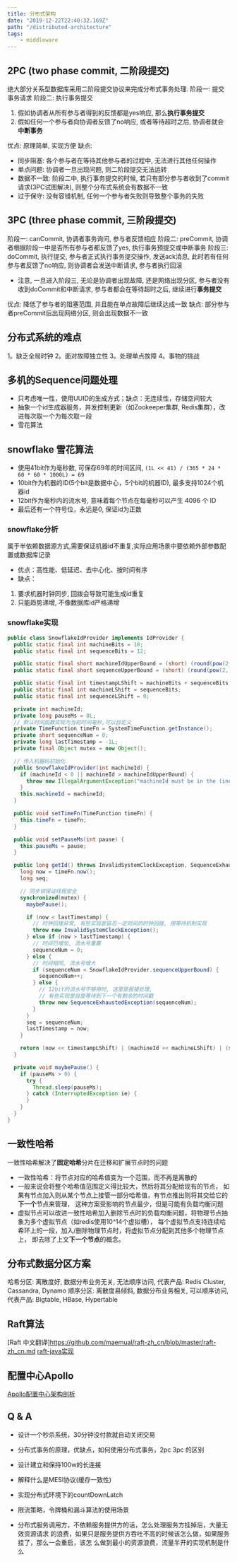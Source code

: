 ```yaml
---
title: 分布式架构
date: "2019-12-22T22:40:32.169Z"
path: "/distributed-architecture"
tags:
    - middleware
---
```


## 2PC (two phase commit, 二阶段提交)
绝大部分关系型数据库采用二阶段提交协议来完成分布式事务处理.
阶段一: 提交事务请求
阶段二: 执行事务提交
1. 假如协调者从所有参与者得到的反馈都是yes响应, 那么**执行事务提交**
2. 假如任何一个参与者向协调者反馈了no响应, 或者等待超时之后, 协调者就会**中断事务**

优点: 原理简单, 实现方便
缺点:
* 同步阻塞: 各个参与者在等待其他参与者的过程中, 无法进行其他任何操作
* 单点问题: 协调者一旦出现问题, 则二阶段提交无法运转
* 数据不一致: 阶段二中, 执行事务提交的时候, 若只有部分参与者收到了commit请求(3PC试图解决), 则整个分布式系统会有数据不一致
* 过于保守: 没有容错机制, 任何一个参与者失败则导致整个事务的失败

## 3PC (three phase commit, 三阶段提交)
阶段一: canCommit, 协调者事务询问, 参与者反馈相应
阶段二: preCommit, 协调者根据阶段一中是否所有参与者都反馈了yes, 执行事务预提交或中断事务
阶段三: doCommit, 执行提交, 参与者正式执行事务提交操作, 发送ack消息, 此时若有任何参与者反馈了no响应,
      则协调者会发送中断请求, 参与者执行回滚

* 注意, 一旦进入阶段三, 无论是协调者出现故障, 还是网络出现分区, 参与者没有收到doCommit和中断请求,
  参与者都会在等待超时之后, 继续进行**事务提交**

优点: 降低了参与者的阻塞范围, 并且能在单点故障后继续达成一致
缺点: 部分参与者preCommit后出现网络分区, 则会出现数据不一致


## 分布式系统的难点
1。缺乏全局时钟
2。面对故障独立性
3。处理单点故障
4。事物的挑战


## 多机的Sequence问题处理
* 只考虑唯一性，使用UUID的生成方式；缺点：无连续性，存储空间较大
* 抽象一个id生成器服务，并发控制更新（如Zookeeper集群, Redis集群），改进每次取一个为每次取一段
* 雪花算法

## snowflake 雪花算法
* 使用41bit作为毫秒数, 可保存69年的时间区间, `(1L << 41) / (365 * 24 * 60 * 60 * 1000L) = 69`
* 10bit作为机器的ID(5个bit是数据中心，5个bit的机器ID), 最多支持1024个机器id
* 12bit作为毫秒内的流水号, 意味着每个节点在每毫秒可以产生 4096 个 ID
* 最后还有一个符号位，永远是0, 保证id为正数

### snowflake分析
属于半依赖数据源方式,需要保证机器id不重复,实际应用场景中要依赖外部参数配置或数据库记录
* 优点：高性能、低延迟、去中心化、按时间有序
* 缺点：
1. 要求机器时钟同步, 回拨会导致可能生成id重复
2. 只能趋势递增, 不像数据库id严格递增

### snowflake实现
```java
public class SnowflakeIdProvider implements IdProvider {
  public static final int machineBits = 10;
  public static final int sequenceBits = 12;

  public static final short machineIdUpperBound = (short) (round(pow(2, machineBits)) - 1);
  public static final short sequenceUpperBound = (short) (round(pow(2, sequenceBits)) - 1);

  public static final int timestampLShift = machineBits + sequenceBits;
  public static final int machineLShift = sequenceBits;
  public static final int sequenceLShift = 0;

  private int machineId;
  private long pauseMs = 0L;
  // 默认时间函数实现为当前时间毫秒,可以自定义
  private TimeFunction timeFn = SystemTimeFunction.getInstance();
  private short sequenceNum = 0;
  private long lastTimestamp = -1L;
  private final Object mutex = new Object();

  // 传入机器码初始化
  public SnowflakeIdProvider(int machineId) {
    if (machineId < 0 || machineId > machineIdUpperBound) {
      throw new IllegalArgumentException("machineId must be in the (inclusive) range [0, 1023]");
    }
    this.machineId = machineId;
  }

  public void setTimeFn(TimeFunction timeFn) {
    this.timeFn = timeFn;
  }

  public void setPauseMs(int pause) {
    this.pauseMs = pause;
  }

  public long getId() throws InvalidSystemClockException, SequenceExhaustedException {
    long now = timeFn.now();
    long seq;

    // 同步锁保证线程安全
    synchronized(mutex) {
      maybePause();

      if (now < lastTimestamp) {
        // 时钟回拨异常, 有些实现是容忍一定时间的时钟回拨, 用等待机制实现
        throw new InvalidSystemClockException();
      } else if (now > lastTimestamp) {
        // 时间已增加, 流水号重置  
        sequenceNum = 0;
      } else {
        // 时间相同, 流水号增大
        if (sequenceNum < SnowflakeIdProvider.sequenceUpperBound) {
          sequenceNum++;
        } else {
          // 12bit的流水号不够用时, 这里是报错处理,
          // 有些实现是自旋等待到下一个有剩余的时间戳
          throw new SequenceExhaustedException(sequenceNum);
        }
      }
      seq = sequenceNum;
      lastTimestamp = now;
    }

    return (now << timestampLShift) | (machineId << machineLShift) | (seq << sequenceLShift);
  }

  private void maybePause() {
    if (pauseMs > 0) {
      try {
        Thread.sleep(pauseMs);
      } catch (InterruptedException ie) {
      }
    }
  }
}

```

## 一致性哈希
一致性哈希解决了**固定哈希**分片在迁移和扩展节点时的问题
* 一致性哈希：将节点对应的哈希值变为一个范围，而不再是离散的
* 一般来说会将整个哈希值范围定义得比较大，然后将其分配给现有的节点，
  如果有节点加入则从某个节点上接管一部分哈希值，有节点推出则将其交给它的**下一个**节点来管理，
  这种方案受影响的节点最少，但是可能有负载均衡问题
* 虚拟节点可以改进一致性哈希加入删除节点时的负载均衡问题，将物理节点抽象为多个虚拟节点（如redis使用10^14个虚拟槽），
  每个虚拟节点支持连续哈希环上的一段，加入/删除物理节点时，将虚拟节点分配到其他多个物理节点上，
  即去除了上文**下一个节点**的概念。
  
## 分布式数据分区方案
哈希分区: 离散度好, 数据分布业务无关, 无法顺序访问, 代表产品: Redis Cluster, Cassandra, Dynamo
顺序分区: 离散度易倾斜, 数据分布业务相关, 可以顺序访问, 代表产品: Bigtable, HBase, Hypertable

## Raft算法
[Raft 中文翻译]https://github.com/maemual/raft-zh_cn/blob/master/raft-zh_cn.md
[raft-java实现](https://github.com/wenweihu86/raft-java)


## 配置中心Apollo
[Apollo配置中心架构剖析](https://mp.weixin.qq.com/s/-hUaQPzfsl9Lm3IqQW3VDQ)

## Q & A
* 设计一个秒杀系统，30分钟没付款就自动关闭交易

* 分布式事务的原理，优缺点，如何使用分布式事务，2pc 3pc 的区别
* 设计建立和保持100w的长连接
* 解释什么是MESI协议(缓存一致性)
* 实现分布式环境下的countDownLatch

* 限流策略，令牌桶和漏斗算法的使用场景
* 分布式服务调用方，不依赖服务提供方的话，怎么处理服务方挂掉后，大量无效资源请求
  的浪费，如果只是服务提供方吞吐不高的时候该怎么做，如果服务挂了，那么一会重启，该怎
  么做到最小的资源浪费，流量半开的实现机制是什么